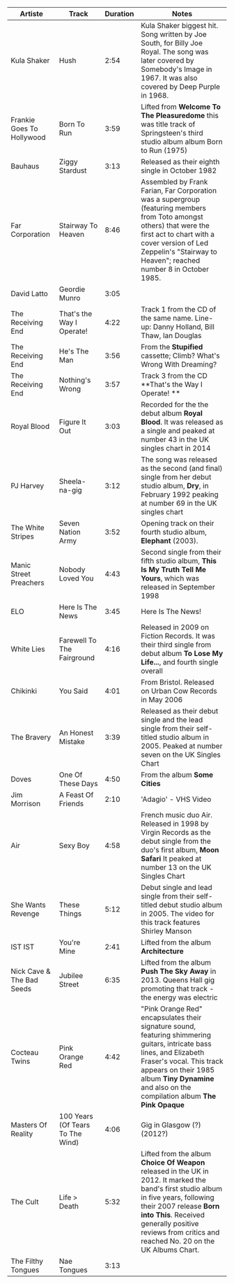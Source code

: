 | Artiste                   | Track                            | Duration | Notes                                                                                                                                                                                                                                                                      |
|---------------------------|----------------------------------|----------|----------------------------------------------------------------------------------------------------------------------------------------------------------------------------------------------------------------------------------------------------------------------------|
| Kula Shaker               | Hush                             | 2:54     | Kula Shaker biggest hit.  Song written by Joe South, for Billy Joe Royal. The song was later covered by Somebody's Image in 1967. It was also covered by Deep Purple in 1968.                                                                                              |
| Frankie Goes To Hollywood | Born To Run                      | 3:59     | Lifted from **Welcome To The Pleasuredome** this was title track of Springsteen's third studio album album Born to Run (1975)                                                                                                                                              |
| Bauhaus                   | Ziggy Stardust                   | 3:13     | Released as their eighth single in October 1982                                                                                                                                                                                                                            |
| Far Corporation           | Stairway To Heaven               | 8:46     | Assembled by Frank Farian, Far Corporation was a supergroup (featuring members from Toto amongst others) that were the first act to chart with a cover version of Led Zeppelin's "Stairway to Heaven"; reached number 8 in October 1985.                                   |
| David Latto               | Geordie Munro                    | 3:05     |                                                                                                                                                                                                                                                                            |
| The Receiving End         | That's the Way I Operate!        | 4:22     | Track 1 from the CD of the same name. Line-up: Danny Holland, Bill Thaw, Ian Douglas                                                                                                                                                                                       |
| The Receiving End         | He's The Man                     | 3:56     | From the **Stupified** cassette; Climb? What's Wrong With Dreaming?                                                                                                                                                                                                        |
| The Receiving End         | Nothing's Wrong                  | 3:57     | Track 3 from the CD **That's the Way I Operate! **                                                                                                                                                                                                                         |
| Royal Blood               | Figure It Out                    | 3:03     | Recorded for the the debut album **Royal Blood**. It was released as a single and peaked at number 43 in the UK singles chart in 2014                                                                                                                                      |  
| PJ Harvey                 | Sheela-na-gig                    | 3:12     | The song was released as the second (and final) single from her debut studio album, **Dry**, in February 1992 peaking at number 69 in the UK singles chart                                                                                                                 |  
| The White Stripes         | Seven Nation Army                | 3:52     | Opening track on their fourth studio album, **Elephant** (2003).                                                                                                                                                                                                           |  
| Manic Street Preachers    | Nobody Loved You                 | 4:43     | Second single from their fifth studio album, **This Is My Truth Tell Me Yours**, which was released in September 1998                                                                                                                                                      |  
| ELO                       | Here Is The News                 | 3:45     | Here Is The News!                                                                                                                                                                                                                                                          |             
| White Lies                | Farewell To The Fairground       | 4:16     | Released in 2009 on Fiction Records. It was their third single from debut album **To Lose My Life...**, and fourth single overall                                                                                                                                          |
| Chikinki                  | You Said                         | 4:01     | From Bristol. Released on Urban Cow Records in May 2006                                                                                                                                                                                                                    |
| The Bravery               | An Honest Mistake                | 3:39     | Released as their debut single and the lead single from their self-titled studio album in 2005. Peaked at number seven on the UK Singles Chart                                                                                                                             |
| Doves                     | One Of These Days                | 4:50     | From the album **Some Cities**                                                                                                                                                                                                                                             |
| Jim Morrison              | A Feast Of Friends               | 2:10     | 'Adagio' - VHS Video                                                                                                                                                                                                                                                       |
| Air                       | Sexy Boy                         | 4:58     | French music duo Air. Released in 1998 by Virgin Records as the debut single from the duo's first album, **Moon Safari** It peaked at number 13 on the UK Singles Chart                                                                                                    |
| She Wants Revenge         | These Things                     | 5:12     | Debut single and lead single from their self-titled debut studio album in 2005. The video for this track features Shirley Manson                                                                                                                                           |
| IST IST                   | You're Mine                      | 2:41     | Lifted from the album **Architecture**                                                                                                                                                                                                                                     |
| Nick Cave & The Bad Seeds | Jubilee Street                   | 6:35     | Lifted from the album **Push The Sky Away** in 2013. Queens Hall gig promoting that track - the energy was electric                                                                                                                                                        |
| Cocteau Twins             | Pink Orange Red                  | 4:42     | "Pink Orange Red" encapsulates their signature sound, featuring shimmering guitars, intricate bass lines, and Elizabeth Fraser's vocal. This track appears on their 1985 album **Tiny Dynamine** and also on the compilation album **The Pink Opaque**                     |
| Masters Of Reality        | 100 Years (Of Tears To The Wind) | 4:06     | Gig in Glasgow (?) (2012?)                                                                                                                                                                                                                                                 |
| The Cult                  | Life > Death                     | 5:32     | Lifted from the album **Choice Of Weapon** released in the UK in 2012. It marked the band's first studio album in five years, following their 2007 release **Born into This**. Received generally positive reviews from critics and reached No. 20 on the UK Albums Chart. |
| The Filthy Tongues        | Nae Tongues                      | 3:13     |                                                                                                                                                                                                                                                                            |
